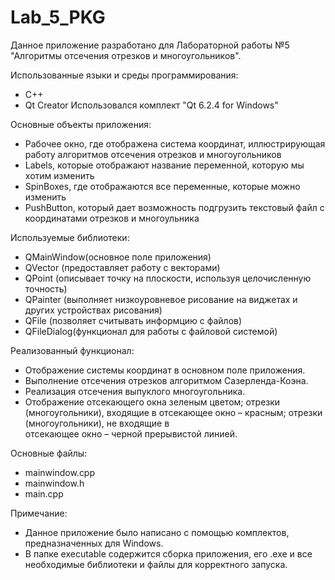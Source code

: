 # Lab_5_PKG
Данное приложение разработано для Лабораторной работы №5 "Алгоритмы отсечения отрезков и многоугольников".

Использованные языки и среды программирования:
  - C++
  - Qt Creator Использовался комплект "Qt 6.2.4 for Windows"

Основные объекты приложения:
  - Рабочее окно, где отображена система координат, иллюстрирующая работу алгоритмов отсечения отрезков и многоугольников
  - Labels, которые отображают название переменной, которую мы хотим изменить
  - SpinBoxes, где отображаются все переменные, которые можно изменить
  - PushButton, который дает возможность подгрузить текстовый файл с координатами отрезков и многоульника 

Используемые библиотеки:

  - QMainWindow(основное поле приложения)
  - QVector (предоставляет работу с векторами)
  - QPoint (описывает точку на плоскости, используя целочисленную точность)
  - QPainter (выполняет низкоуровневое рисование на виджетах и других устройствах рисования)
  - QFile (позволяет считывать информцию с файлов)
  - QFileDialog(функционал для работы с файловой системой)
 

Реализованный функционал:

  - Отображение системы координат в основном поле приложения.
  - Выполнение отсечения отрезков алгоритмом Сазерленда-Коэна.
  - Реализация отсечения выпуклого многоугольника.
  - Отображение отсекающего окна зеленым цветом; отрезки (многоугольники), входящие в отсекающее окно  – красным; отрезки (многоугольники), не входящие в        
    отсекающее окно  – черной прерывистой линией.
  

Основные файлы:

  - mainwindow.cpp
  - mainwindow.h
  - main.cpp
  
  Примечание:

  - Данное приложение было написано с помощью комплектов, предназначенных для Windows.  
  - В папке  executable содержится сборка приложения, его .exe и все необходимые библиотеки и файлы для корректного запуска.
